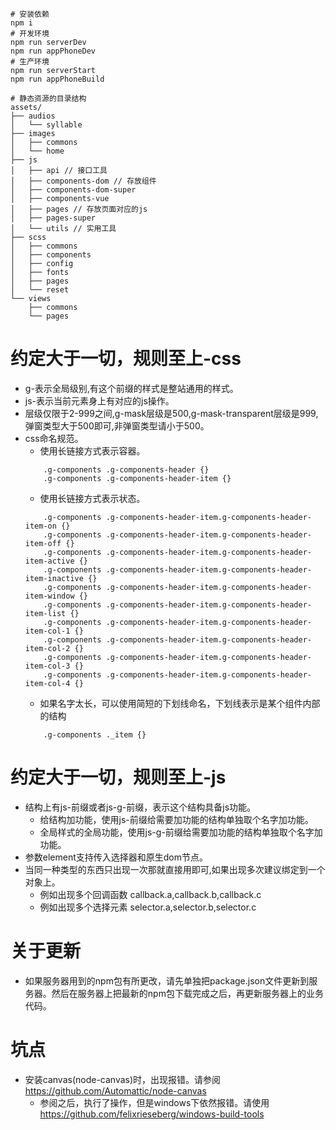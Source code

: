 ```
# 安装依赖
npm i
# 开发环境
npm run serverDev
npm run appPhoneDev
# 生产环境
npm run serverStart
npm run appPhoneBuild
```

```
# 静态资源的目录结构
assets/
├── audios
│   └── syllable
├── images
│   ├── commons
│   └── home
├── js
│   ├── api // 接口工具
│   ├── components-dom // 存放组件
│   ├── components-dom-super
│   ├── components-vue
│   ├── pages // 存放页面对应的js
│   ├── pages-super
│   └── utils // 实用工具
├── scss
│   ├── commons
│   ├── components
│   ├── config
│   ├── fonts
│   ├── pages
│   └── reset
└── views
    ├── commons
    └── pages
```

# 约定大于一切，规则至上-css
* g-表示全局级别,有这个前缀的样式是整站通用的样式。
* js-表示当前元素身上有对应的js操作。
* 层级仅限于2-999之间,g-mask层级是500,g-mask-transparent层级是999,弹窗类型大于500即可,非弹窗类型请小于500。
* css命名规范。
    - 使用长链接方式表示容器。
    ```
        .g-components .g-components-header {}
        .g-components .g-components-header-item {}
    ```
    - 使用长链接方式表示状态。
    ```
        .g-components .g-components-header-item.g-components-header-item-on {}
        .g-components .g-components-header-item.g-components-header-item-off {}
        .g-components .g-components-header-item.g-components-header-item-active {}
        .g-components .g-components-header-item.g-components-header-item-inactive {}
        .g-components .g-components-header-item.g-components-header-item-window {}
        .g-components .g-components-header-item.g-components-header-item-list {}
        .g-components .g-components-header-item.g-components-header-item-col-1 {}
        .g-components .g-components-header-item.g-components-header-item-col-2 {}
        .g-components .g-components-header-item.g-components-header-item-col-3 {}
        .g-components .g-components-header-item.g-components-header-item-col-4 {}
    ```
    - 如果名字太长，可以使用简短的下划线命名，下划线表示是某个组件内部的结构
    ```
        .g-components ._item {}
    ```

# 约定大于一切，规则至上-js
* 结构上有js-前缀或者js-g-前缀，表示这个结构具备js功能。
    - 给结构加功能，使用js-前缀给需要加功能的结构单独取个名字加功能。
    - 全局样式的全局功能，使用js-g-前缀给需要加功能的结构单独取个名字加功能。
* 参数element支持传入选择器和原生dom节点。
* 当同一种类型的东西只出现一次那就直接用即可,如果出现多次建议绑定到一个对象上。
    - 例如出现多个回调函数 callback.a,callback.b,callback.c
    - 例如出现多个选择元素 selector.a,selector.b,selector.c

# 关于更新
* 如果服务器用到的npm包有所更改，请先单独把package.json文件更新到服务器。然后在服务器上把最新的npm包下载完成之后，再更新服务器上的业务代码。

# 坑点
* 安装canvas(node-canvas)时，出现报错。请参阅 https://github.com/Automattic/node-canvas
    - 参阅之后，执行了操作，但是windows下依然报错。请使用 https://github.com/felixrieseberg/windows-build-tools

